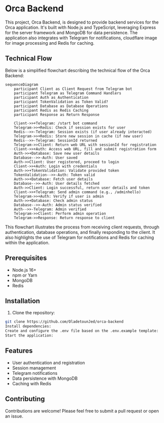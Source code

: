 # Orca Backend

This project, Orca Backend, is designed to provide backend services for the Orca application. It's built with Node.js and TypeScript, leveraging Express for the server framework and MongoDB for data persistence. The application also integrates with Telegram for notifications, cloudflare image for image processing and Redis for caching.

## Technical Flow

Below is a simplified flowchart describing the technical flow of the Orca Backend:

```mermaid
sequenceDiagram
    participant Client as Client Request from Telegram bot
    participant Telegram as Telegram Command Handlers
    participant Auth as Authentication
    participant TokenValidation as Token Valid?
    participant Database as Database Operations
    participant Redis as Redis Caching
    participant Response as Return Response

    Client->>+Telegram: /start bot command
    Telegram->>+Redis: Check if session exists for user
    Redis-->>-Telegram: Session exists (if user already interacted)
    Telegram->>+Redis: Store new session in cache (if new user)
    Redis-->>-Telegram: SessionId returned
    Telegram->>Client: Return web URL with sessionId for registration
    Client->>+Auth: Access web URL, fill and submit registration form
    Auth->>+Database: Save new user details
    Database-->>-Auth: User saved
    Auth->>Client: User registered, proceed to login
    Client->>+Auth: Login with credentials
    Auth->>+TokenValidation: Validate provided token
    TokenValidation-->>-Auth: Token valid
    Auth->>+Database: Fetch user details
    Database-->>-Auth: User details fetched
    Auth->>Client: Login successful, return user details and token
    Client->>+Telegram: Send admin command (e.g., /adminhello)
    Telegram->>+Auth: Verify if user is admin
    Auth->>+Database: Check admin status
    Database-->>-Auth: Admin status verified
    Auth-->>-Telegram: Admin verified
    Telegram->>Client: Perform admin operation
    Telegram->>Response: Return response to client
```

This flowchart illustrates the process from receiving client requests, through authentication, database operations, and finally responding to the client. It also highlights the use of Telegram for notifications and Redis for caching within the application.

## Prerequisites

- Node.js 16+
- npm or Yarn
- MongoDB
- Redis

## Installation

1. Clone the repository:

```bash
git clone https://github.com/OladetounJed/orca-backend
Install dependencies:
Create and configure the .env file based on the .env.example template:
Start the application:
```

## Features
- User authentication and registration
- Session management
- Telegram notifications
- Data persistence with MongoDB
- Caching with Redis


## Contributing
Contributions are welcome! Please feel free to submit a pull request or open an issue.
